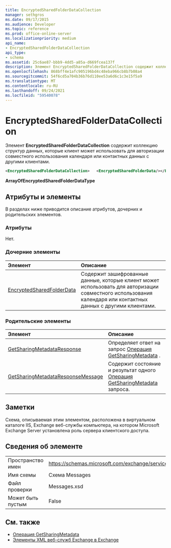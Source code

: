 ```yaml
---
title: EncryptedSharedFolderDataCollection
manager: sethgros
ms.date: 09/17/2015
ms.audience: Developer
ms.topic: reference
ms.prod: office-online-server
ms.localizationpriority: medium
api_name:
- EncryptedSharedFolderDataCollection
api_type:
- schema
ms.assetid: 25c6ae87-bbb9-4dd5-a85a-d669fcea137f
description: Элемент EncryptedSharedFolderDataCollection содержит коллекцию структур данных, которые клиент может использовать для авторизации совместного использования календаря или контактных данных с другими клиентами.
ms.openlocfilehash: 868bff4e1afc905196bd4c48eba966cb8b7b08a4
ms.sourcegitcommit: 54f6cd5a704b36b76d110ee53a6d6c1c3e15f5a9
ms.translationtype: MT
ms.contentlocale: ru-RU
ms.lasthandoff: 09/24/2021
ms.locfileid: "59540078"
---
```

# <a name="encryptedsharedfolderdatacollection"></a>EncryptedSharedFolderDataCollection

Элемент **EncryptedSharedFolderDataCollection** содержит коллекцию структур данных, которые клиент может использовать для авторизации совместного использования календаря или контактных данных с другими клиентами. 
  
```xml
<EncryptedSharedFolderDataCollection>   <EncryptedSharedFolderData/></EncryptedSharedFolderDataCollection>
```

 **ArrayOfEncryptedSharedFolderDataType**
## <a name="attributes-and-elements"></a>Атрибуты и элементы

В разделах ниже приводится описание атрибутов, дочерних и родительских элементов.
  
### <a name="attributes"></a>Атрибуты

Нет.
  
### <a name="child-elements"></a>Дочерние элементы

|**Элемент**|**Описание**|
|:-----|:-----|
|[EncryptedSharedFolderData](encryptedsharedfolderdata.md) <br/> |Содержит зашифрованные данные, которые клиент может использовать для авторизации совместного использования календаря или контактных данных с другими клиентами.  <br/> |
   
### <a name="parent-elements"></a>Родительские элементы

|**Элемент**|**Описание**|
|:-----|:-----|
|[GetSharingMetadataResponse](getsharingmetadataresponse.md) <br/> |Определяет ответ на запрос [Операция GetSharingMetadata](getsharingmetadata-operation.md) .  <br/> |
|[GetSharingMetadataResponseMessage](getsharingmetadataresponsemessage.md) <br/> |Содержит состояние и результат одного [Операция GetSharingMetadata](getsharingmetadata-operation.md) запроса.  <br/> |
   
## <a name="remarks"></a>Заметки

Схема, описываемая этим элементом, расположена в виртуальном каталоге IIS, Exchange веб-службы компьютера, на котором Microsoft Exchange Server установлена роль сервера клиентского доступа.
  
## <a name="element-information"></a>Сведения об элементе

|||
|:-----|:-----|
|Пространство имен  <br/> |https://schemas.microsoft.com/exchange/services/2006/messages  <br/> |
|Имя схемы  <br/> |Схема Messages  <br/> |
|Файл проверки  <br/> |Messages.xsd  <br/> |
|Может быть пустым  <br/> |False  <br/> |
   
## <a name="see-also"></a>См. также

- [Операция GetSharingMetadata](getsharingmetadata-operation.md)
- [Элементы XML веб-служб Exchange в Exchange](ews-xml-elements-in-exchange.md)

